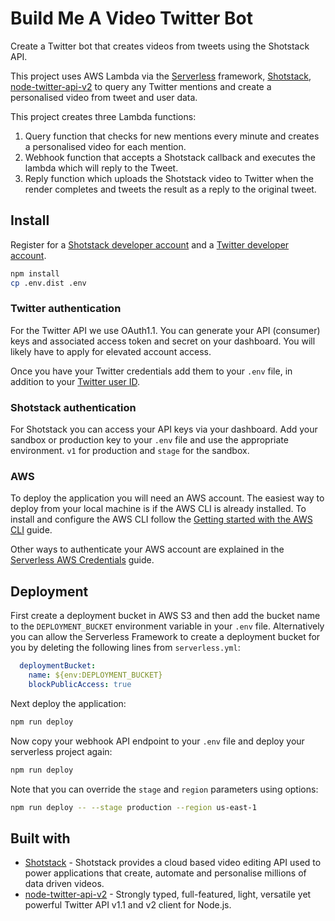 <!--
title: 'Build Me A Video Twitter Bot'
description: 'This template demonstrates how to develop and deploy a simple Node Express API running on AWS Lambda using the traditional Serverless Framework.'
layout: Doc
platform: AWS
language: nodeJS
priority: 1
authorLink: 'https://github.com/derkzomer'
authorName: 'Derk Zomer'
-->

# Build Me A Video Twitter Bot

Create a Twitter bot that creates videos from tweets using the Shotstack API.

This project uses AWS Lambda via the [Serverless](https://serverless.com/) framework,
[Shotstack](https://github.com/shotstack), [node-twitter-api-v2](https://github.com/plhery/node-twitter-api-v2) to
query any Twitter mentions and create a personalised video from tweet and user data.

This project creates three Lambda functions:

1. Query function that checks for new mentions every minute and creates a personalised video for each mention.
2. Webhook function that accepts a Shotstack callback and executes the lambda which will reply to the Tweet.
3. Reply function which uploads the Shotstack video to Twitter when the render completes and tweets the result as a
   reply to the original tweet.

## Install

Register for a [Shotstack developer account](https://dashboard.shotstack.io/register) and a [Twitter developer
account](https://developer.twitter.com/en).

```bash
npm install
cp .env.dist .env
```

### Twitter authentication

For the Twitter API we use OAuth1.1. You can generate your API (consumer) keys and associated access token and secret on
your dashboard. You will likely have to apply for elevated account access.

Once you have your Twitter credentials add them to your `.env` file, in addition to your [Twitter user
ID](https://tweeterid.com/).

### Shotstack authentication

For Shotstack you can access your API keys via your dashboard. Add your sandbox or production key to your `.env` file
and use the appropriate environment. `v1` for production and `stage` for the sandbox.

### AWS

To deploy the application you will need an AWS account. The easiest way to deploy from your local machine is if the AWS
CLI is already installed. To install and configure the AWS CLI follow the [Getting started with the AWS
CLI](https://docs.aws.amazon.com/cli/latest/userguide/cli-chap-getting-started.html) guide.

Other ways to authenticate your AWS account are explained in the [Serverless AWS
Credentials](https://www.serverless.com/framework/docs/providers/aws/guide/credentials/) guide.

## Deployment

First create a deployment bucket in AWS S3 and then add the bucket name to the `DEPLOYMENT_BUCKET` environment variable
in your `.env` file. Alternatively you can allow the Serverless Framework to create a deployment bucket for you by
deleting the following lines from `serverless.yml`:

```yaml
  deploymentBucket:
    name: ${env:DEPLOYMENT_BUCKET}
    blockPublicAccess: true
```

Next deploy the application:

```bash
npm run deploy
```

Now copy your webhook API endpoint to your `.env` file and deploy your serverless project again:

```bash
npm run deploy
```

Note that you can override the `stage` and `region` parameters using options:

```bash
npm run deploy -- --stage production --region us-east-1
```

## Built with

- [Shotstack](https://github.com/shotstack/) - Shotstack provides a cloud based video editing API used to power
  applications that create, automate and personalise millions of data driven videos.
- [node-twitter-api-v2](https://github.com/plhery/node-twitter-api-v2) - Strongly typed, full-featured, light, versatile
  yet powerful Twitter API v1.1 and v2 client for Node.js.
